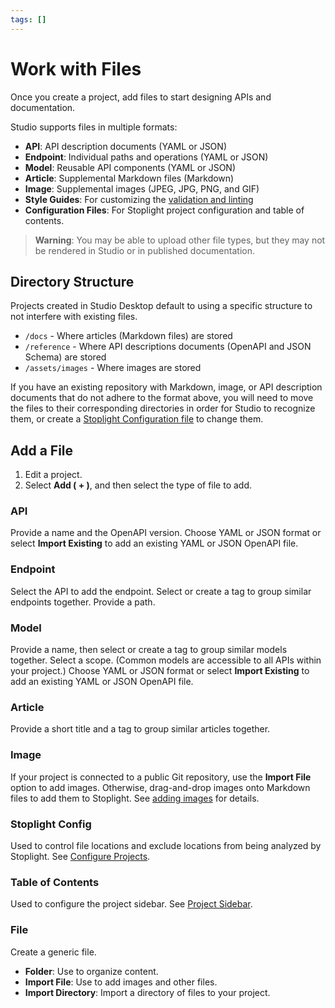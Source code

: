 ```yaml
---
tags: []
---
```


# Work with Files

Once you create a project, add files to start designing APIs and documentation. 

Studio supports files in multiple formats:

- **API**: API description documents (YAML or JSON)
- **Endpoint**: Individual paths and operations (YAML or JSON)
- **Model**: Reusable API components (YAML or JSON)
- **Article**: Supplemental Markdown files (Markdown)
- **Image**: Supplemental images (JPEG, JPG, PNG, and GIF)
- **Style Guides**: For customizing the [validation and linting](../Design-and-Modeling/08-validation-style-guide.md)
- **Configuration Files**: For Stoplight project configuration and table of contents. 

<!-- theme: Warning -->
>**Warning**: You may be able to upload other file types, but they may not be rendered in Studio or in published documentation.

## Directory Structure

Projects created in Studio Desktop default to using a specific structure to not interfere with existing files.

- `/docs` - Where articles (Markdown files) are stored
- `/reference` - Where API descriptions documents (OpenAPI and JSON Schema) are stored
- `/assets/images` - Where images are stored

If you have an existing repository with Markdown, image, or API description documents that do not adhere to the format above, you will need to move the files to their corresponding directories in order for Studio to recognize them, or create a [Stoplight Configuration file](../Basics/03-stoplight-config.md) to change them.

## Add a File

1. Edit a project.
2. Select **Add ( + )**, and then select the type of file to add.

### API
Provide a name and the OpenAPI version. Choose YAML or JSON format or select **Import Existing** to add an existing YAML or JSON OpenAPI file.

### Endpoint
Select the API to add the endpoint. Select or create a tag to group similar endpoints together. Provide a path. 

### Model
Provide a name, then select or create a tag to group similar models together. Select a scope. (Common models are accessible to all APIs within your project.) Choose YAML or JSON format or select **Import Existing** to add an existing YAML or JSON OpenAPI file.

### Article
Provide a short title and a tag to group similar articles together.

### Image
If your project is connected to a public Git repository, use the **Import File** option to add images. Otherwise, drag-and-drop images onto Markdown files to add them to Stoplight. See [adding images](https://meta.stoplight.io/docs/platform/ZG9jOjc3MTg0NjE-add-images) for details.

### Stoplight Config
Used to control file locations and exclude locations from being analyzed by Stoplight. See [Configure Projects](https://meta.stoplight.io/docs/platform/ZG9jOjE4ODEyNA-configure-projects).

### Table of Contents
Used to configure the project sidebar. See [Project Sidebar](https://meta.stoplight.io/docs/platform/ZG9jOjIxOTkxNTkz-project-sidebar).


### File
Create a generic file. 
- **Folder**: Use to organize content. 
- **Import File**: Use to add images and other files.
- **Import Directory**: Import a directory of files to your project.  


